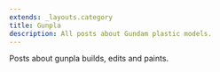 ```yaml
---
extends: _layouts.category
title: Gunpla
description: All posts about Gundam plastic models.
---
```


Posts about gunpla builds, edits and paints.
